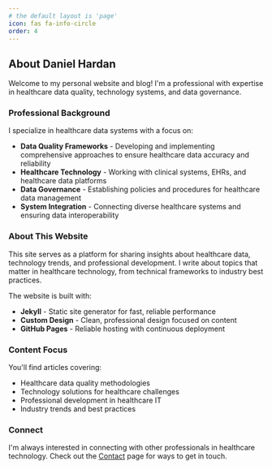 ```yaml
---
# the default layout is 'page'
icon: fas fa-info-circle
order: 4
---
```


## About Daniel Hardan

Welcome to my personal website and blog! I'm a professional with expertise in healthcare data quality, technology systems, and data governance.

### Professional Background

I specialize in healthcare data systems with a focus on:

- **Data Quality Frameworks** - Developing and implementing comprehensive approaches to ensure healthcare data accuracy and reliability
- **Healthcare Technology** - Working with clinical systems, EHRs, and healthcare data platforms
- **Data Governance** - Establishing policies and procedures for healthcare data management
- **System Integration** - Connecting diverse healthcare systems and ensuring data interoperability

### About This Website

This site serves as a platform for sharing insights about healthcare data, technology trends, and professional development. I write about topics that matter in healthcare technology, from technical frameworks to industry best practices.

The website is built with:
- **Jekyll** - Static site generator for fast, reliable performance
- **Custom Design** - Clean, professional design focused on content
- **GitHub Pages** - Reliable hosting with continuous deployment

### Content Focus

You'll find articles covering:
- Healthcare data quality methodologies
- Technology solutions for healthcare challenges
- Professional development in healthcare IT
- Industry trends and best practices

### Connect

I'm always interested in connecting with other professionals in healthcare technology. Check out the [Contact](/contact/) page for ways to get in touch.
